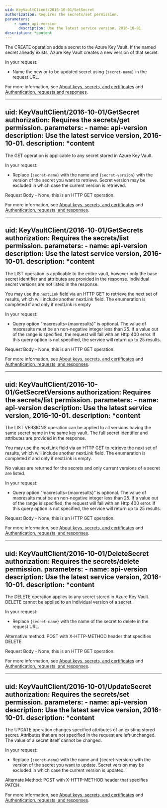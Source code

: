 ```yaml
---
uid: KeyVaultClient/2016-10-01/SetSecret
authorization: Requires the secrets/set permission.
parameters:
    - name: api-version
      description: Use the latest service version, 2016-10-01.
description: *content
---
```


The CREATE operation adds a secret to the Azure Key Vault. If the named secret already exists, Azure Key Vault creates a new version of that secret.

In your request:

- Name the new or to be updated secret using `{secret-name}` in the request URL.

For more information, see [About keys, secrets, and certificates](~/docs-ref-conceptual/keyvault/about-keys--secrets-and-certificates.md) and [Authentication, requests and responses](~/docs-ref-conceptual/keyvault/authentication--requests-and-responses.md).

---
uid: KeyVaultClient/2016-10-01/GetSecret
authorization: Requires the secrets/get permission.
parameters:
    - name: api-version
      description: Use the latest service version, 2016-10-01.
description: *content
---

The GET operation is applicable to any secret stored in Azure Key Vault.

In your request:

- Replace `{secret-name}` with the name and `{secret-version}` with the version of the secret you want to retrieve. Secret version may be excluded in which case the current version is retrieved.

Request Body - None, this is an HTTP GET operation.

For more information, see [About keys, secrets, and certificates](~/docs-ref-conceptual/keyvault/about-keys--secrets-and-certificates.md) and [Authentication, requests, and responses](~/docs-ref-conceptual/keyvault/authentication--requests-and-responses.md).

---
uid: KeyVaultClient/2016-10-01/GetSecrets
authorization: Requires the secrets/list permission.
parameters:
    - name: api-version
      description: Use the latest service version, 2016-10-01.
description: *content
---

The LIST operation is applicable to the entire vault, however only the base secret identifier and attributes are provided in the response. Individual secret versions are not listed in the response.

You may use the `nextLink` field via an HTTP GET to retrieve the next set of results, which will include another nextLink field. The enumeration is completed if and only if nextLink is empty

In your request:

- Query option “maxresults={maxresults}” is optional. The value of maxresults must be an non-negative integer less than 25. If a value out of the range is specified, the request will fail with an Http 400 error. If this query option is not specified, the service will return up to 25 results.

Request Body - None, this is an HTTP GET operation.

For more information, see [About keys, secrets, and certificates](~/docs-ref-conceptual/keyvault/about-keys--secrets-and-certificates.md) and [Authentication, requests, and responses](~/docs-ref-conceptual/keyvault/authentication--requests-and-responses.md).

---
uid: KeyVaultClient/2016-10-01/GetSecretVersions
authorization: Requires the secrets/list permission.
parameters:
    - name: api-version
      description: Use the latest service version, 2016-10-01.
description: *content
---

The LIST VERSIONS operation can be applied to all versions having the same secret name in the same key vault. The full secret identifier and attributes are provided in the response.

You may use the nextLink field via an HTTP GET to retrieve the next set of results, which will include another nextLink field. The enumeration is completed if and only if nextLink is empty.

No values are returned for the secrets and only current versions of a secret are listed.

In your request:

- Query option “maxresults={maxresults}” is optional. The value of maxresults must be an non-negative integer less than 25. If a value out of the range is specified, the request will fail with an Http 400 error. If this query option is not specified, the service will return up to 25 results.

Request Body - None, this is an HTTP GET operation.

For more information, see [About keys, secrets, and certificates](~/docs-ref-conceptual/keyvault/about-keys--secrets-and-certificates.md) and [Authentication, requests, and responses](~/docs-ref-conceptual/keyvault/authentication--requests-and-responses.md).

---
uid: KeyVaultClient/2016-10-01/DeleteSecret
authorization: Requires the secrets/delete permission.
parameters:
    - name: api-version
      description: Use the latest service version, 2016-10-01.
description: *content
---

The DELETE operation applies to any secret stored in Azure Key Vault. DELETE cannot be applied to an individual version of a secret.

In your request:

- Replace `{secret-name}` with the name of the secret to delete in the request URL.

Alternative method: POST with X-HTTP-METHOD header that specifies DELETE.

Request Body - None, this is an HTTP GET operation.

For more information, see [About keys, secrets, and certificates](~/docs-ref-conceptual/keyvault/about-keys--secrets-and-certificates.md) and [Authentication, requests, and responses](~/docs-ref-conceptual/keyvault/authentication--requests-and-responses.md).

---
uid: KeyVaultClient/2016-10-01/UpdateSecret
authorization: Requires the secrets/set permission.
parameters:
    - name: api-version
      description: Use the latest service version, 2016-10-01.
description: *content
---

The UPDATE operation changes specified attributes of an existing stored secret. Attributes that are not specified in the request are left unchanged. The value of a secret itself cannot be changed.

In your request:

- Replace `{secret-name}` with the name and {secret-version} with the version of the secret you want to update. Secret version may be excluded in which case the current version is updated.

Alternate Method: POST with X-HTTP-METHOD header that specifies PATCH.

For more information, see [About keys, secrets, and certificates](~/docs-ref-conceptual/keyvault/about-keys--secrets-and-certificates.md) and [Authentication, requests, and responses](~/docs-ref-conceptual/keyvault/authentication--requests-and-responses.md).